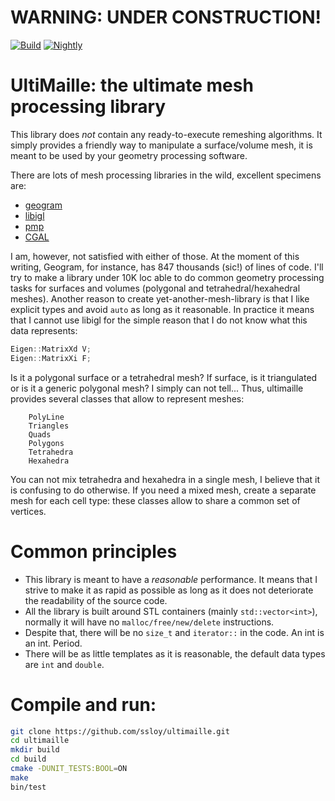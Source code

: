 # WARNING: UNDER CONSTRUCTION!
[![Build](https://github.com/ssloy/ultimaille/actions/workflows/continuous.yml/badge.svg?event=push)](https://github.com/ssloy/ultimaille/actions/workflows/continuous.yml)
[![Nightly](https://github.com/ssloy/ultimaille/actions/workflows/nightly.yml/badge.svg)](https://github.com/ssloy/ultimaille/actions/workflows/nightly.yml)
# UltiMaille: the ultimate mesh processing library
This library does *not* contain any ready-to-execute remeshing algorithms. It simply provides a friendly way to manipulate a surface/volume mesh, it is meant to be used by your geometry processing software.

There are lots of mesh processing libraries in the wild, excellent specimens are:
* [geogram](http://alice.loria.fr/software/geogram/doc/html/index.html)
* [libigl](https://github.com/libigl/libigl)
* [pmp](http://www.pmp-library.org/)
* [CGAL](https://www.cgal.org/)

I am, however, not satisfied with either of those. At the moment of this writing, Geogram, for instance, has 847 thousands (sic!) of lines of code.
I'll try to make a library under 10K loc able to do common geometry processing tasks for surfaces and volumes (polygonal and tetrahedral/hexahedral meshes).
Another reason to create yet-another-mesh-library is that I like explicit types and avoid `auto` as long as it reasonable.
In practice it means that I cannot use libigl for the simple reason that I do not know what this data represents:
```C++
Eigen::MatrixXd V;
Eigen::MatrixXi F;
```
Is it a polygonal surface or a tetrahedral mesh? If surface, is it triangulated or is it a generic polygonal mesh? I simply can not tell... Thus, ultimaille provides several classes that allow to represent meshes:
```
    PolyLine
    Triangles
    Quads
    Polygons
    Tetrahedra
    Hexahedra
```

You can not mix tetrahedra and hexahedra in a single mesh, I believe that it is confusing to do otherwise. If you need a mixed mesh, create a separate mesh for each cell type: these classes allow to share a common set of vertices.

# Common principles
* This library is meant to have a *reasonable* performance. It means that I strive to make it as rapid as possible as long as it does not deteriorate the readability of the source code.
* All the library is built around STL containers (mainly `std::vector<int>`), normally it will have no `malloc/free/new/delete` instructions.
* Despite that, there will be no `size_t` and `iterator::` in the code. An int is an int. Period.
* There will be as little templates as it is reasonable, the default data types are `int` and `double`.

# Compile and run:
```sh
git clone https://github.com/ssloy/ultimaille.git
cd ultimaille
mkdir build
cd build
cmake -DUNIT_TESTS:BOOL=ON
make
bin/test
```

